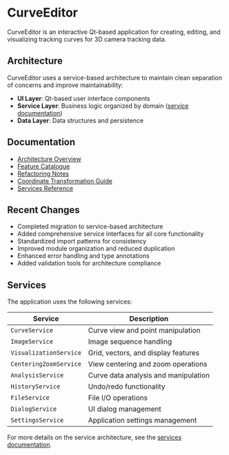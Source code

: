 # CurveEditor

CurveEditor is an interactive Qt-based application for creating, editing, and visualizing tracking curves for 3D camera tracking data.

## Architecture

CurveEditor uses a service-based architecture to maintain clean separation of concerns and improve maintainability:

- **UI Layer**: Qt-based user interface components
- **Service Layer**: Business logic organized by domain ([service documentation](services/README.md))
- **Data Layer**: Data structures and persistence

## Documentation

- [Architecture Overview](docs/architecture.md)
- [Feature Catalogue](docs/features.md)
- [Refactoring Notes](docs/refactoring_notes.md)
- [Coordinate Transformation Guide](docs/coordinate_transformation_guide.md)
- [Services Reference](services/README.md)

## Recent Changes

- Completed migration to service-based architecture
- Added comprehensive service interfaces for all core functionality
- Standardized import patterns for consistency
- Improved module organization and reduced duplication
- Enhanced error handling and type annotations
- Added validation tools for architecture compliance

## Services

The application uses the following services:

| Service | Description |
|---------|-------------|
| `CurveService` | Curve view and point manipulation |
| `ImageService` | Image sequence handling |
| `VisualizationService` | Grid, vectors, and display features |
| `CenteringZoomService` | View centering and zoom operations |
| `AnalysisService` | Curve data analysis and manipulation |
| `HistoryService` | Undo/redo functionality |
| `FileService` | File I/O operations |
| `DialogService` | UI dialog management |
| `SettingsService` | Application settings management |

For more details on the service architecture, see the [services documentation](services/README.md).
